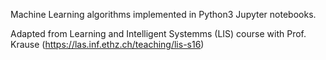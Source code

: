 Machine Learning algorithms implemented in Python3 Jupyter notebooks. 

Adapted from Learning and Intelligent Systemms (LIS) course with Prof. Krause (https://las.inf.ethz.ch/teaching/lis-s16)
